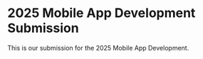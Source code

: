 # 2025 Mobile App Development Submission
This is our submission for the 2025 Mobile App Development.
